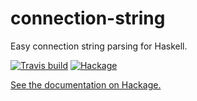 # connection-string

Easy connection string parsing for Haskell.

[![Travis build](https://img.shields.io/travis/Porges/connection-string-hs/master.svg)](https://travis-ci.org/Porges/connection-string-hs) [![Hackage](https://img.shields.io/hackage/v/connection-string.svg)](https://hackage.haskell.org/package/connection-string)

[See the documentation on Hackage.](https://hackage.haskell.org/package/connection-string)
